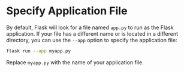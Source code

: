 # Specify Application File

By default, Flask will look for a file named `app.py` to run as the Flask application. If your file has a different name or is located in a different directory, you can use the `--app` option to specify the application file:

```bash
flask run --app myapp.py
```

Replace `myapp.py` with the name of your application file.


